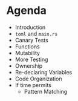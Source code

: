 # Agenda
- Introduction
- `toml` and `main.rs`
- Canary Tests
- Functions
- Mutability
- More Testing
- Ownership
- Re-declaring Variables
- Code Organization
- If time permits
  - Pattern Matching